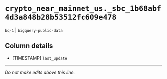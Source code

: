 # `crypto_near_mainnet_us._sbc_1b68abf4d3a848b28b53512fc609e478`
`bq-1` | `bigquery-public-data`

## Column details
* [TIMESTAMP] `last_update`

-------------------------------------------------------------------------------
*Do not make edits above this line.*
